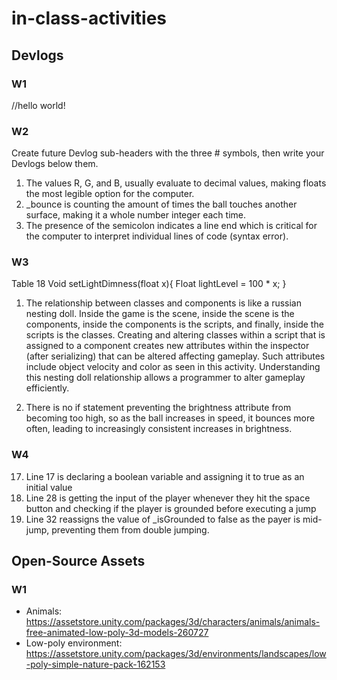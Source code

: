 # in-class-activities
## Devlogs
### W1
//hello world!

### W2
Create future Devlog sub-headers with the three # symbols, then write your Devlogs below them.

1. The values R, G, and B, usually evaluate to decimal values, making floats the most legible option for the computer.
2. _bounce is counting the amount of times the ball touches another surface, making it a whole number integer each time.
3. The presence of the semicolon indicates a line end which is critical for the computer to interpret individual lines of code (syntax error). 

### W3
Table 18
Void setLightDimness(float x){
		Float lightLevel = 100 * x;
}

1. The relationship between classes and components is like a russian nesting doll. Inside the game is the scene, inside the scene is the components, inside the components is the scripts, and finally, inside the scripts is the classes. Creating and altering classes within a script that is assigned to a component creates new attributes within the inspector (after serializing) that can be altered affecting gameplay. Such attributes include object velocity and color as seen in this activity. Understanding this nesting doll relationship allows a programmer to alter gameplay efficiently.

2. There is no if statement preventing the brightness attribute from becoming too high, so as the ball increases in speed, it bounces more often, leading to increasingly consistent increases in brightness.

### W4
17. Line 17 is declaring a boolean variable and assigning it to true as an initial value
28. Line 28 is getting the input of the player whenever they hit the space button and checking if the player is grounded before executing a jump
32. Line 32 reassigns the value of _isGrounded to false as the payer is mid-jump, preventing them from double jumping.

## Open-Source Assets
### W1
- Animals: https://assetstore.unity.com/packages/3d/characters/animals/animals-free-animated-low-poly-3d-models-260727 
- Low-poly environment: https://assetstore.unity.com/packages/3d/environments/landscapes/low-poly-simple-nature-pack-162153 
